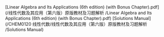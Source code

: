 [Linear Algebra and Its Applications (6th edition) (with Bonus Chapter).pdf](/线性代数及其应用（第六版）原版教材及习题解析
/Linear Algebra and Its Applications (6th edition) (with Bonus Chapter).pdf)
[Solutions Manual](/CHEM0120 线性代数/线性代数及其应用（第六版）原版教材及习题解析
/Solutions Manual)
